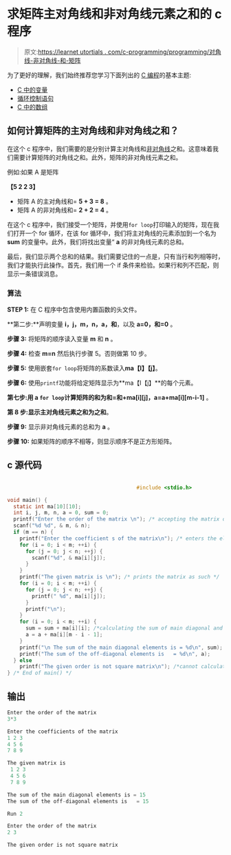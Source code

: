 # 求矩阵主对角线和非对角线元素之和的 c 程序

> 原文:[https://learnet utortials . com/c-programming/programming/对角线-非对角线-和-矩阵](https://learnetutorials.com/c-programming/programs/diagonal-offdiagonal-sum-matrix)

为了更好的理解，我们始终推荐您学习下面列出的 [C 编程](../ "C programming")的基本主题:

*   [C 中的变量](../../c-programming/variables)
*   [循环控制语句](../../c-programming/loop-control-statements)
*   [C 中的数组](../../c-programming/array)

## 如何计算矩阵的主对角线和非对角线之和？

在这个 c 程序中，我们需要的是分别计算主对角线和[非对角线](https://www.lexico.com/definition/off-diagonal)之和。这意味着我们需要计算矩阵的对角线之和。此外，矩阵的非对角线元素之和。

例如:如果 A 是矩阵

**【5 2
2 3】**

*   矩阵 A 的主对角线和= **5 + 3 = 8** 。
*   矩阵 A 的非对角线和= **2 + 2 = 4** 。

在这个 c 程序中，我们接受一个矩阵，并使用`for loop`打印输入的矩阵，现在我们打开一个 for 循环，在该 for 循环中，我们将主对角线的元素添加到一个名为 **sum** 的变量中。此外，我们将找出变量“ **a** 的非对角线元素的总和。

最后，我们显示两个总和的结果。我们需要记住的一点是，只有当行和列相等时，我们才能执行此操作。首先，我们用一个 if 条件来检验。如果行和列不匹配，则显示一条错误消息。

### 算法

**STEP 1:** 在 C 程序中包含使用内置函数的头文件。

**第二步:**声明变量 **i，j，m，n，a，和**，以及 **a=0，和=0** 。

**步骤 3:** 将矩阵的顺序读入变量 **m** 和 **n** 。

**步骤 4:** 检查 **m=n** 然后执行步骤 5。否则做第 10 步。

**步骤 5:** 使用嵌套`for loop`将矩阵的系数读入**ma【I】【j】**。

**步骤 6:** 使用`printf`功能将给定矩阵显示为**ma【I【j】**的每个元素。

**第七步:**用 a `for loop`计算矩阵的和为**和=和+ma[i][j]，a=a+ma[i][m-i-1]** 。

**第 8 步:**显示主对角线元素之和为**之和**。

**步骤 9:** 显示非对角线元素的总和为 **a** 。

**步骤 10:** 如果矩阵的顺序不相等，则显示顺序不是正方形矩阵。

## c 源代码

```c

                                          #include <stdio.h>

void main() {
  static int ma[10][10];
  int i, j, m, n, a = 0, sum = 0;
  printf("Enter the order of the matrix \n"); /* accepting the matrix order */
  scanf("%d %d", & m, & n);
  if (m == n) {
    printf("Enter the coefficient s of the matrix\n"); /* enters the elements of the matrix */
    for (i = 0; i < m; ++i) {
      for (j = 0; j < n; ++j) {
        scanf("%d", & ma[i][j]);
      }
    }
    printf("The given matrix is \n"); /* prints the matrix as such */
    for (i = 0; i < m; ++i) {
      for (j = 0; j < n; ++j) {
        printf(" %d", ma[i][j]);
      }
      printf("\n");
    }
    for (i = 0; i < m; ++i) {
      sum = sum + ma[i][i]; /*calculating the sum of main diagonal and off diagonal separately*/
      a = a + ma[i][m - i - 1];
    }
    printf("\n The sum of the main diagonal elements is = %d\n", sum);
    printf("The sum of the off-diagonal elements is   = %d\n", a);
  } else
    printf("The given order is not square matrix\n"); /*cannot calculate for a non square matrix*/
} /* End of main() */

```

## 输出

```c
Enter the order of the matrix
3*3

Enter the coefficients of the matrix
1 2 3
4 5 6
7 8 9

The given matrix is
 1 2 3
 4 5 6
 7 8 9

The sum of the main diagonal elements is = 15
The sum of the off-diagonal elements is   = 15

Run 2

Enter the order of the matrix
2 3

The given order is not square matrix 
```